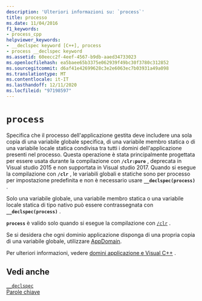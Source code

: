 ```yaml
---
description: 'Ulteriori informazioni su: `process`'
title: processo
ms.date: 11/04/2016
f1_keywords:
- process_cpp
helpviewer_keywords:
- __declspec keyword [C++], process
- process __declspec keyword
ms.assetid: 60eecc2f-4eef-4567-b9db-aaed34733023
ms.openlocfilehash: ea5baee65b3375e062939f49bc30f3780c312852
ms.sourcegitcommit: d6af41e42699628c3e2e6063ec7b03931a49a098
ms.translationtype: MT
ms.contentlocale: it-IT
ms.lasthandoff: 12/11/2020
ms.locfileid: "97198597"
---
```

# `process`

Specifica che il processo dell'applicazione gestita deve includere una sola copia di una variabile globale specifica, di una variabile membro statica o di una variabile locale statica condivisa tra tutti i domini dell'applicazione presenti nel processo. Questa operazione è stata principalmente progettata per essere usata durante la compilazione con **`/clr:pure`** , deprecata in Visual studio 2015 e non supportata in Visual studio 2017. Quando si esegue la compilazione con **`/clr`** , le variabili globali e statiche sono per processo per impostazione predefinita e non è necessario usare **`__declspec(process)`** .

Solo una variabile globale, una variabile membro statica o una variabile locale statica di tipo nativo può essere contrassegnata con **`__declspec(process)`** .

**`process`** è valido solo quando si esegue la compilazione con [`/clr`](../build/reference/clr-common-language-runtime-compilation.md) .

Se si desidera che ogni dominio applicazione disponga di una propria copia di una variabile globale, utilizzare [AppDomain](../cpp/appdomain.md).

Per ulteriori informazioni, vedere [domini applicazione e Visual C++](../dotnet/application-domains-and-visual-cpp.md) .

## <a name="see-also"></a>Vedi anche

[`__declspec`](../cpp/declspec.md)<br/>
[Parole chiave](../cpp/keywords-cpp.md)
